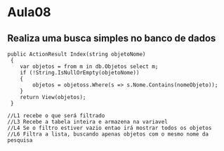 <h1>Aula08</h1>
<h2>Realiza uma busca simples no banco de dados</h2>

    public ActionResult Index(string objetoNome)
     {
        var objetos = from m in db.Objetos select m;
        if (!String.IsNullOrEmpty(objetoNome))
        {
            objetos = objetoss.Where(s => s.Nome.Contains(nomeObjeto));
        }
        return View(objetos);
     }

    //L1 recebe o que será filtrado
    //L3 Recebe a tabela inteira e armazena na variavel
    //L4 Se o filtro estiver vazio entao irá mostrar todos os objetos
    //L6 Filtra a lista, buscando apenas objetos com o mesmo nome da pesquisa
